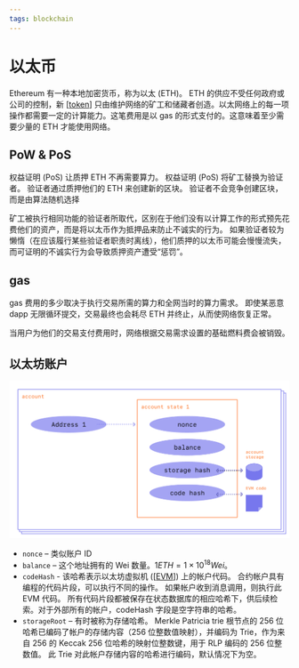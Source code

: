 ```yaml
---
tags: blockchain
---
```


# 以太币

Ethereum 有一种本地加密货币，称为以太 (ETH)。
ETH 的供应不受任何政府或公司的控制，新 [[token]] 只由维护网络的矿工和储藏者创造。以太网络上的每一项操作都需要一定的计算能力。这笔费用是以 gas 的形式支付的。这意味着至少需要少量的 ETH 才能使用网络。

## PoW & PoS

权益证明 (PoS) 让质押 ETH 不再需要算力。
权益证明 (PoS) 将矿工替换为验证者。 验证者通过质押他们的 ETH 来创建新的区块。
验证者不会竞争创建区块，而是由算法随机选择

矿工被执行相同功能的验证者所取代，区别在于他们没有以计算工作的形式预先花费他们的资产，而是将以太币作为抵押品来防止不诚实的行为。 如果验证者较为懒惰（在应该履行某些验证者职责时离线），他们质押的以太币可能会慢慢流失，而可证明的不诚实行为会导致质押资产遭受“惩罚”。

## gas

gas 费用的多少取决于执行交易所需的算力和全网当时的算力需求。
即使某恶意 dapp 无限循环提交，交易最终也会耗尽 ETH 并终止，从而使网络恢复正常。

当用户为他们的交易支付费用时，网络根据交易需求设置的基础燃料费会被销毁。

## 以太坊账户

![以太坊账户字段](../../../attachments/eth%20account.png)

- `nonce` – 类似账户 ID
- `balance` – 这个地址拥有的 Wei 数量。$1 ETH=1 \times 10^{18} Wei$。
- `codeHash` - 该哈希表示以太坊虚拟机 ([[EVM]]) 上的帐户代码。 合约帐户具有编程的代码片段，可以执行不同的操作。 如果帐户收到消息调用，则执行此 EVM 代码。 所有代码片段都被保存在状态数据库的相应哈希下，供后续检索。对于外部所有的帐户，codeHash 字段是空字符串的哈希。
- `storageRoot` – 有时被称为存储哈希。 Merkle Patricia trie 根节点的 256 位哈希已编码了帐户的存储内容（256 位整数值映射），并编码为 Trie，作为来自 256 的 Keccak 256 位哈希的映射位整数键，用于 RLP 编码的 256 位整数值。 此 Trie 对此帐户存储内容的哈希进行编码，默认情况下为空。

[//begin]: # "Autogenerated link references for markdown compatibility"
[token]: token.md "token"
[EVM]: EVM.md "EVM"
[//end]: # "Autogenerated link references"
